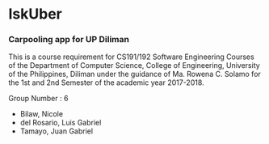 # IskUber
### Carpooling app for UP Diliman

This is a course requirement for CS191/192 Software Engineering Courses of the Department of
Computer Science, College of Engineering, University of the Philippines, Diliman under the guidance of
Ma. Rowena C. Solamo for the 1st and 2nd Semester of the academic year 2017-2018.

Group Number : 6
- Bilaw, Nicole
- del Rosario, Luis Gabriel
- Tamayo, Juan Gabriel
